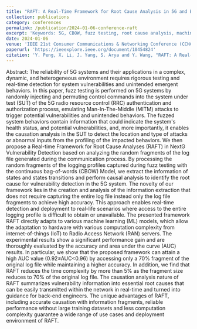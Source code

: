 ```yaml
---
title: "RAFT: A Real-Time Framework for Root Cause Analysis in 5G and Beyond Vulnerability Detection"
collection: publications
category: conferences
permalink: /publication/2024-01-06-conference-raft
excerpt: 'Keywords: 5G, CBOW, fuzz testing, root cause analysis, machine learning, vulnerability detection'
date: 2024-01-06
venue: 'IEEE 21st Consumer Communications & Networking Conference (CCNC)'
paperurl: 'https://ieeexplore.ieee.org/document/10454824'
citation: 'Y. Peng, X. Li, J. Yang, S. Arya and Y. Wang, "RAFT: A Real-Time Framework for Root Cause Analysis in 5G and Beyond Vulnerability Detection," 2024 IEEE 21st Consumer Communications & Networking Conference (CCNC), Las Vegas, NV, USA, 2024, pp. 446-454, doi: 10.1109/CCNC51664.2024.10454824. keywords: {Root cause analysis;Protocols;5G mobile communication;Machine learning;Fuzzing;Information retrieval;Real-time systems;5G;CBOW;fuzz testing;root cause analysis;machine learning;vulnerability detection},'
---
```

Abstract: The reliability of 5G systems and their applications in a complex, dynamic, and heterogeneous environment requires rigorous testing and real-time detection for system vulnerabilities and unintended emergent behaviors. In this paper, fuzz testing is performed on 5G systems by randomly injecting and permuting control commands into the system under test (SUT) of the 5G radio resource control (RRC) authentication and authorization process, emulating Man-In-The-Middle (MITM) attacks to trigger potential vulnerabilities and unintended behaviors. The fuzzed system behaviors contain information that could indicate the system's health status, and potential vulnerabilities, and, more importantly, it enables the causation analysis in the SUT to detect the location and type of attacks or abnormal inputs from the profiling of the impacted behaviors. We then propose a Real-time Framework for Root Cause Analyses (RAFT) in NextG Vulnerability Detection based on analyzing the random fragments of the log file generated during the communication process. By processing the random fragments of the logging profiles captured during fuzz testing with the continuous bag-of-words (CBOW) Model, we extract the information of states and states transitions and perform causal analysis to identify the root cause for vulnerability detection in the 5G system. The novelty of our framework lies in the creation and analysis of the information extraction that does not require capturing the entire log file instead only the log file fragments to achieve high accuracy. This approach enables real-time detection and deployment to real-life scenarios where access to the entire logging profile is difficult to obtain or unavailable. The presented framework RAFT directly adapts to various machine learning (ML) models, which allow the adaptation to hardware with various computation complexity from internet-of-things (IoT) to Radio Access Network (RAN) servers. The experimental results show a significant performance gain and are thoroughly evaluated by the accuracy and area under the curve (AUC) results. In particular, we show that the proposed framework can attain a high AUC value (0.92≤AUC<0.96) by accessing only a 70% fragment of the original log file while maintaining a higher accuracy. In addition, we find that RAFT reduces the time complexity by more than 5% as the fragment size reduces to 70% of the original log file. The causation analysis nature of RAFT summarizes vulnerability information into essential root causes that can be easily transmitted within the network in real-time and turned into guidance for back-end engineers. The unique advantages of RAFT, including accurate causation with information fragments, reliable performance without large training datasets and less computation complexity guarantee a wide range of use cases and deployment environment of RAFT.

